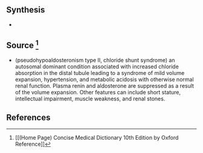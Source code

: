 ## Synthesis
- 
## Source [^1]
- (pseudohypoaldosteronism type II, chloride shunt syndrome) an autosomal dominant condition associated with increased chloride absorption in the distal tubule leading to a syndrome of mild volume expansion, hypertension, and metabolic acidosis with otherwise normal renal function. Plasma renin and aldosterone are suppressed as a result of the volume expansion. Other features can include short stature, intellectual impairment, muscle weakness, and renal stones.
## References

[^1]: [[(Home Page) Concise Medical Dictionary 10th Edition by Oxford Reference]]